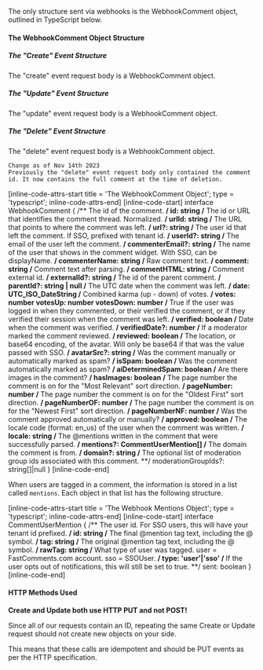 The only structure sent via webhooks is the WebhookComment object, outlined in TypeScript below.

#### The WebhookComment Object Structure

##### The "Create" Event Structure
The "create" event request body is a WebhookComment object.

##### The "Update" Event Structure
The "update" event request body is a WebhookComment object.

##### The "Delete" Event Structure
The "delete" event request body is a WebhookComment object.

    Change as of Nov 14th 2023
    Previously the "delete" event request body only contained the comment id. It now contains the full comment at the time of deletion.


[inline-code-attrs-start title = 'The WebhookComment Object'; type = 'typescript'; inline-code-attrs-end]
[inline-code-start]
interface WebhookComment {
    /** The id of the comment. **/
    id: string
    /** The id or URL that identifies the comment thread. Normalized. **/
    urlId: string
    /** The URL that points to where the comment was left. **/
    url?: string
    /** The user id that left the comment. If SSO, prefixed with tenant id. **/
    userId?: string
    /** The email of the user left the comment. **/
    commenterEmail?: string
    /** The name of the user that shows in the comment widget. With SSO, can be displayName. **/
    commenterName: string
    /** Raw comment text. **/
    comment: string
    /** Comment text after parsing. **/
    commentHTML: string
    /** Comment external id. **/
    externalId?: string
    /** The id of the parent comment. **/
    parentId?: string | null
    /** The UTC date when the comment was left. **/
    date: UTC_ISO_DateString
    /** Combined karma (up - down) of votes. **/
    votes: number
    votesUp: number
    votesDown: number
    /** True if the user was logged in when they commented, or their verified the comment, or if they verified their session when the comment was left. **/
    verified: boolean
    /** Date when the comment was verified. **/
    verifiedDate?: number
    /** If a moderator marked the comment reviewed. **/
    reviewed: boolean
    /** The location, or base64 encoding, of the avatar. Will only be base64 if that was the value passed with SSO. **/
    avatarSrc?: string
    /** Was the comment manually or automatically marked as spam? **/
    isSpam: boolean
    /** Was the comment automatically marked as spam? **/
    aiDeterminedSpam: boolean
    /** Are there images in the comment? **/
    hasImages: boolean
    /** The page number the comment is on for the "Most Relevant" sort direction. **/
    pageNumber: number
    /** The page number the comment is on for the "Oldest First" sort direction. **/
    pageNumberOF: number
    /** The page number the comment is on for the "Newest First" sort direction. **/
    pageNumberNF: number
    /** Was the comment approved automatically or manually? **/
    approved: boolean
    /** The locale code (format: en_us) of the user when the comment was written. **/
    locale: string
    /** The @mentions written in the comment that were successfully parsed. **/
    mentions?: CommentUserMention[]
    /** The domain the comment is from. **/
    domain?: string
    /** The optional list of moderation group ids associated with this comment. **/
    moderationGroupIds?: string[]|null
}
[inline-code-end]

When users are tagged in a comment, the information is stored in a list called `mentions`. Each object in that list
has the following structure.

[inline-code-attrs-start title = 'The Webhook Mentions Object'; type = 'typescript'; inline-code-attrs-end]
[inline-code-start]
interface CommentUserMention {
    /** The user id. For SSO users, this will have your tenant id prefixed. **/
    id: string
    /** The final @mention tag text, including the @ symbol. **/
    tag: string
    /** The original @mention tag text, including the @ symbol. **/
    rawTag: string
    /** What type of user was tagged. user = FastComments.com account. sso = SSOUser. **/
    type: 'user'|'sso'
    /** If the user opts out of notifications, this will still be set to true. **/
    sent: boolean
}
[inline-code-end]

#### HTTP Methods Used

**Create and Update both use HTTP PUT and not POST!**

Since all of our requests contain an ID, repeating the same Create or Update request should not create new objects on your side.

This means that these calls are idempotent and should be PUT events as per the HTTP specification.
